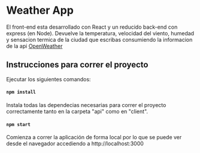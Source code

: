 # Weather App

El front-end esta desarrollado con React y un reducido back-end con express (en Node). Devuelve la temperatura, velocidad del viento, humedad y sensacion termica de la ciudad que escribas consumiendo la informacion de la api [OpenWeather](https://openweathermap.org/api)


## Instrucciones para correr el proyecto

Ejecutar los siguientes comandos:

#### `npm install`

Instala todas las dependecias necesarias para correr el proyecto correctamente tanto en la carpeta "api" como en "client".

#### `npm start`

Comienza a correr la aplicación de forma local por lo que se puede ver desde el navegador accediendo a
http://localhost:3000

